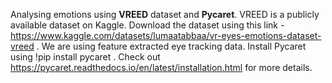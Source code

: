 Analysing emotions using **VREED** dataset and **Pycaret**. VREED is a publicly available dataset on Kaggle. Download the dataset using this link - https://www.kaggle.com/datasets/lumaatabbaa/vr-eyes-emotions-dataset-vreed . We are using feature extracted eye tracking data.
Install Pycaret using !pip install pycaret .
Check out https://pycaret.readthedocs.io/en/latest/installation.html for more details.
